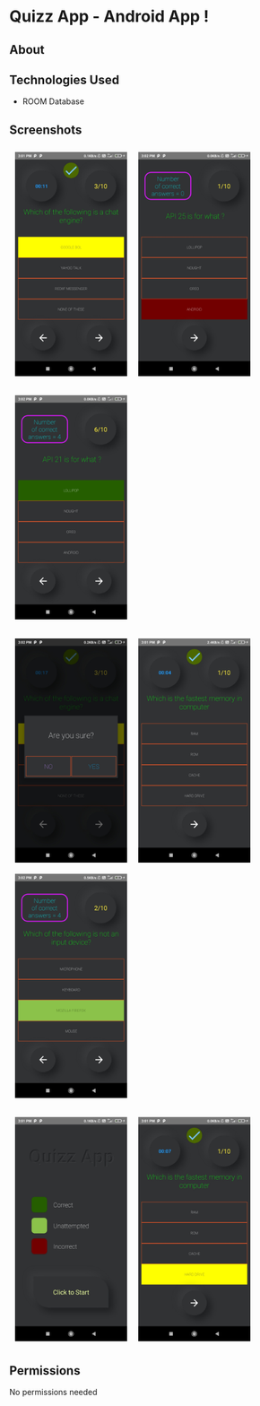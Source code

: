 # Quizz App - Android App !

## About


## Technologies Used

- ROOM Database

## Screenshots

[<img src="/readme/1.jpg" align="left"
width="200"
    hspace="10" vspace="10">]("/readme/1.jpg")
    
[<img src="/readme/2.jpg" align="center"
width="200"
    hspace="10" vspace="10">]("/readme/2.jpg")
    
[<img src="/readme/3.jpg" align="center"
width="200"
    hspace="10" vspace="10">]("/readme/3.jpg")
    
[<img src="/readme/4.jpg" align="left"
width="200"
    hspace="10" vspace="10">]("/readme/4.jpg")
[<img src="/readme/5.jpg" align="center"
width="200"
    hspace="10" vspace="10">]("/readme/5.jpg")
[<img src="/readme/6.jpg" align="center"
width="200"
    hspace="10" vspace="10">]("/readme/6.jpg")
      
[<img src="/readme/7.jpg" align="left"
width="200"
    hspace="10" vspace="10">]("/readme/7.jpg")
      
[<img src="/readme/8.jpg" align="center"
width="200"
    hspace="10" vspace="10">]("/readme/8.jpg")
      


## Permissions

No permissions needed
